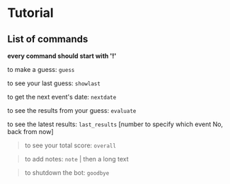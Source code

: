 # Tutorial

## List of commands

**every command should start with '!'**

to make a guess: `guess`

to see your last guess: `showlast`

to get the next event's date: `nextdate`

to see the results from your guess: `evaluate`

to see the latest results: `last_results` [number to specify which event No, back from now]

> to see your total score: `overall`

> to add notes: `note` | then a long text

> to shutdown the bot: `goodbye`


